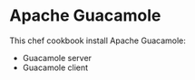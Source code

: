 # Apache Guacamole

This chef cookbook install Apache Guacamole:
* Guacamole server
* Guacamole client
